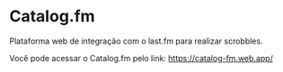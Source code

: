# **Catalog.fm**

Plataforma web de integração com o last.fm para realizar scrobbles.

Você pode acessar o Catalog.fm pelo link: 
https://catalog-fm.web.app/
